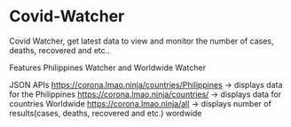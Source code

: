 # Covid-Watcher

Covid Watcher, get latest data to view and monitor the number of cases, deaths, recovered and etc..

Features
   Philippines Watcher and Worldwide Watcher

JSON APIs
  https://corona.lmao.ninja/countries/Philippines -> displays data for the Philippines
  https://corona.lmao.ninja/countries/ -> displays data for countries Worldwide
  https://corona.lmao.ninja/all -> displays number of results(cases, deaths, recovered and etc.) wordwide
